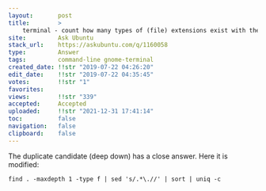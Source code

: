 ```yaml
---
layout:       post
title:        >
    terminal - count how many types of (file) extensions exist with their associated files in current directory
site:         Ask Ubuntu
stack_url:    https://askubuntu.com/q/1160058
type:         Answer
tags:         command-line gnome-terminal
created_date: !!str "2019-07-22 04:26:20"
edit_date:    !!str "2019-07-22 04:35:45"
votes:        !!str "1"
favorites:    
views:        !!str "339"
accepted:     Accepted
uploaded:     !!str "2021-12-31 17:41:14"
toc:          false
navigation:   false
clipboard:    false
---
```


The duplicate candidate (deep down) has a close answer. Here it is modified:

``` 
find . -maxdepth 1 -type f | sed 's/.*\.//' | sort | uniq -c

```

